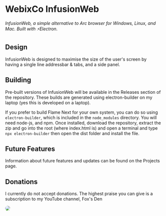 # WebixCo InfusionWeb
<h6>InfusionWeb, a simple alternative to Arc browser for Windows, Linux, and Mac. Built with ⚡Electron.</h6>

## Design
InfusionWeb is designed to maximise the size of the user's screen by having a single line addressbar & tabs, and a side panel.
## Building
Pre-built versions of InfusionWeb will be available in the Releases section of the repository. These builds are generated using electron-builder on my laptop (yes this is developed on a laptop).

If you prefer to build Flame Next for your own system, you can do so using `electron-builder`, which is included in the `node_modules` directory. You will need node-js, and npm. Once installed, download the repository, extract the zip and go into the root (where index.html is) and open a terminal and type `npx electron-builder` then open the dist folder and install the file.

## Future Features
Information about future features and updates can be found on the Projects page.

## Donations
I currently do not accept donations. The highest praise you can give is a subscription to my YouTube channel, Fox's Den

<a href="http://youtube.com/@FoxsDen"><img style="border-radius:25px !important" src="https://img.shields.io/badge/YouTube-FF0000?style=for-the-badge&logo=youtube&logoColor=white"></a>
